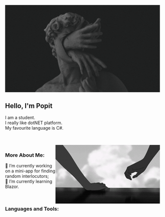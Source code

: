 <img src = "https://github.com/LizaPervokursnica/LizaPervokursnica/blob/main/assets/images/12%20(1).jpg?raw=true">

## Hello, I'm Popit
<!--🔴🔺🔻🧧❗❓⭕🍎🍒😡❤️-->
I am a student.<br> I really like dotNET platform.<br>My favourite language is C#.
##
<br/>

<!-- <img align="right" alt="GIF" src="https://github.com/LizaPervokursnica/LizaPervokursnica/blob/main/assets/images/898eec7879860ad13ed3e387adfce2f9.gif?raw=true" width="360px"/> -->

<img align="right" alt="GIF" src="https://github.com/LizaPervokursnica/LizaPervokursnica/blob/main/assets/images/898eec7879860ad13ed3e387adfce2f9.gif?raw=true" width="340px"/>
  
###  More About Me:

🔺 I’m currently working on a mini-app for finding random interlocutors;
<br>
🔺 I’m currently learning Blazor.

<br>

### Languages and Tools:

